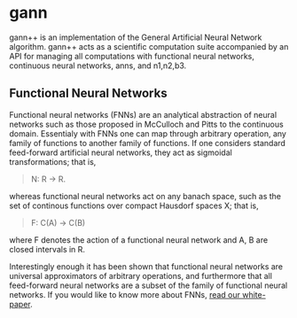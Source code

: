 gann  
===

gann++ is an implementation of the General Artificial Neural Network algorithm.
gann++ acts as a scientific computation suite accompanied by an API for managing all computations with functional neural networks, continuous neural networks, anns, and n1,n2,b3.


## Functional Neural Networks
Functional neural networks (FNNs) are an analytical abstraction of neural networks such as those proposed in McCulloch and Pitts to the continuous domain.
Essentialy with FNNs one can map through arbitrary operation, any family of functions to another family of functions. 
If one considers standard feed-forward artificial neural networks, they act as sigmoidal transformations; that is,

>N: R -> R.

whereas functional neural networks act on any banach space, such as the set of continous functions over compact Hausdorf spaces X; that is,

>F: C(A) -> C(B)

where F denotes the action of a functional neural network and A, B are closed intervals in R.

Interestingly enough it has been shown that functional neural networks are universal approximators of arbitrary operations, and furthermore that all feed-forward neural networks are a subset of the family of functional neural networks. 
If you would like to know more about FNNs, [read our white-paper](./documentation/FunctionalNN.pdf).

